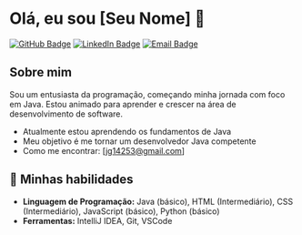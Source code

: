 # Olá, eu sou [Seu Nome] 👋

[![GitHub Badge](https://img.shields.io/badge/-juanaugusto0-black?style=flat-square&logo=github&logoColor=white&link=https://github.com/juanaugusto0)](https://github.com/juanaugusto0)
[![LinkedIn Badge](https://img.shields.io/badge/-juanaugusto0-blue?style=flat-square&logo=Linkedin&logoColor=white&link=https://www.linkedin.com/in/juan-augusto-gomes-vieira-alura/)](https://www.linkedin.com/in/juan-augusto-gomes-vieira-alura/)
[![Email Badge](https://img.shields.io/badge/-jg14253@gmail.com-c14438?style=flat-square&logo=Gmail&logoColor=white&link=mailto:jg14253@gmail.com)](mailto:jg14253@gmail.com)

## Sobre mim

Sou um entusiasta da programação, começando minha jornada com foco em Java. Estou animado para aprender e crescer na área de desenvolvimento de software.
-  Atualmente estou aprendendo os fundamentos de Java
-  Meu objetivo é me tornar um desenvolvedor Java competente
-  Como me encontrar: [jg14253@gmail.com]

## 🚀 Minhas habilidades

- **Linguagem de Programação:** Java (básico), HTML (Intermediário), CSS (Intermediário), JavaScript (básico), Python (básico)
- **Ferramentas:** IntelliJ IDEA, Git, VSCode

